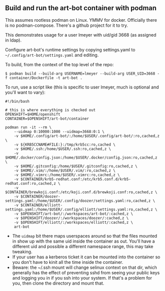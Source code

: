 Build and run the art-bot container with podman
-----------------------------------------------

This assumes rootless podman on Linux. YMMV for docker.
Officially there is no podman-compose. There's a github project for it to try.

This demonstrates usage for a user lmeyer with uid/gid 3668 (as assigned in ldap).

Configure art-bot's runtime settings by copying settings.yaml to `~/.config/art-bot/settings.yaml` and editing.

To build, from the context of the top level of the repo:

    $ podman build --build-arg USERNAME=lmeyer --build-arg USER_UID=3668 -f container/Dockerfile -t art-bot .

To run, use a script like (this is specific to user lmeyer, much is optional and you'll want to vary):

    #!/bin/bash
    
    # this is where everything is checked out
    OPENSHIFT=$HOME/openshift
    CONTAINER=$OPENSHIFT/art-bot/container
    
    podman run -it --rm \
        --uidmap 0:10000:1000 --uidmap=3668:0:1 \
        -v $HOME/.config/art-bot/:/home/$USER/.config/art-bot/:ro,cached,z \
        -v ${KRB5CCNAME#FILE:}:/tmp/krb5cc:ro,cached \
        -v $HOME/.ssh:/home/$USER/.ssh:ro,cached,z \
        -v $HOME/.docker/config.json:/home/$USER/.docker/config.json:ro,cached,z \
        -v $HOME/.gitconfig:/home/$USER/.gitconfig:ro,cached,z \
        -v $HOME/.vim/:/home/$USER/.vim/:ro,cached,z \
        -v $HOME/.vimrc:/home/$USER/.vimrc:ro,cached,z \
        -v $CONTAINER/krb5-redhat.conf:/etc/krb5.conf.d/krb5-redhat.conf:ro,cached,z \
        -v $CONTAINER/brewkoji.conf:/etc/koji.conf.d/brewkoji.conf:ro,cached,z \
        -v $CONTAINER/doozer-settings.yaml:/home/$USER/.config/doozer/settings.yaml:ro,cached,z \
        -v $CONTAINER/elliott-settings.yaml:/home/$USER/.config/elliott/settings.yaml:ro,cached,z \
        -v $OPENSHIFT/art-bot/:/workspaces/art-bot/:cached,z \
        -v $OPENSHIFT/doozer/:/workspaces/doozer/:cached,z \
        -v $OPENSHIFT/elliott/:/workspaces/elliott/:cached,z \
        art-bot

- The `uidmap` bit there maps userspaces around so that the files mounted in show up with the
  same uid inside the container as out. You'll have a different uid and possible a different
  namespace range, this may take tweaking.
- If your user has a kerberos ticket it can be mounted into the container so you don't have
  to kinit all the time inside the container.
- Beware: the ~/.ssh mount will change selinux context on that dir, which generally has the
  effect of preventing sshd from seeing your public keys and logging you in if you ssh into
  your system. If that's a problem for you, then clone the directory and mount that.
